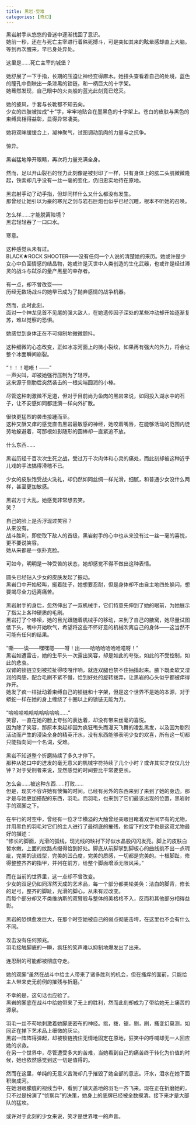 ```yaml
---
title: 黑岩-受难
categories: [奇幻]
---
```


黑岩射手从悠悠的昏迷中逐渐找回了意识。<br>她前一秒，还在与死亡主宰进行着殊死搏斗，可是突如其来的眩晕感却直上大脑。等到再次醒来，早已身处异处。<br><br>这里是……死亡主宰的城堡？<br><br>她舒展了一下手指，长期的压迫让神经变得麻木。她扭头查看着自己的处境，蓝色的瞳孔中倒映出一条漆黑的锁链，和一柄巨大的十字架。<br>她蓦然发现，自己眼中的火炎般的蓝光此刻竟已熄灭。<br><br>她的披风，手套与长靴都不知去向。<br>少女的四肢被拉成“十”字，牢牢地贴合在墨黑色的十字架上。苍白的皮肤与黑色的束缚具相得益彰，显得异常凄美。<br><br>她将双眸缓缓合上，凝神聚气，试图调动肌肉的力量与之抗争。<br><br>惊异。<br><br>黑岩猛地睁开眼睛，再次将力量充满全身。<br><br>然而，足以开山裂石的怪力此刻像是被封印了一样，只有身体上的肱二头肌微微隆起，铁索却几乎没有一丝一毫的变化，仍旧忠实地待在原地。<br><br>黑岩射手动了动手指，但却同样什么又什么都没有发生。<br>那曾经让她引以为豪的寒光之剑与岩石巨炮也似乎已经沉睡，根本不听她的召唤。<br><br>怎么样……才能脱离险境？<br>黑岩轻轻吞了一口口水。<br><br>寒意。<br><br>这种感觉从未有过。<br>BLACK★ROCK SHOOTER——没有任何一个人说的清楚她的来历。她或许是少女心中负面情感的结晶物，她或许是灭世中人类创造的生化武器，也或许是经过滞灵的战斗与弑杀的量产黑星的幸存者。<br><br>有一点，却不曾改变——<br>历经无数场战斗的她早已成为了抛弃感情的战争机器。<br><br>然而，此时此刻，<br>面对一个神龙见首不见尾的强大敌人，在她遗传因子深处的某些冲动却开始逐渐复苏，难以觉察的恐惧。<br><br>她感觉到身体正在不可抑制地微微颤抖。<br><br>这种细微的心态改变，正如冰冻河面上的微小裂纹，如果再有强大的外力，将会让整个冰面瞬间崩裂。<br><br>“！！！嗯唔！——”<br>一声尖叫，却被她强行压制为了轻哼。<br>这来源于侧肋后突然袭击的一根尖端圆润的小棒。<br><br>尽管这种刺激微不足道，但对于目前尚为鱼肉的黑岩来说，如同投入湖水中的石子，让不安感如同都涟漪一样向外扩散。<br><br>很快更猛烈的袭击接踵而至。<br>这种又酥又痒的感觉直击黑岩最敏感的神经，她咬着嘴唇，在能够活动的范围内徒劳地躲避着，可那根如影随形的圆棒却一直紧追不放。<br><br>什么东西……<br><br>黑岩历经千百次次生死之战，受过万千次肉体和心灵的痛处，而此刻却被这种近乎儿戏的手法搞得滑稽不已。<br><br>少女的皮肤饱受战火洗礼，却仍然如同丝绸一样光滑，细腻，和普通少女没什么两样，甚至更加敏感。<br><br>黑岩方寸大乱，她感觉非常想去笑。<br>笑？<br><br>自己的脸上是否浮现过笑容？<br>从来没有。<br>战斗胜利，即使取下敌人的首级，黑岩射手的心中也从来没有过一丝一毫的喜悦，更不要说笑容。<br>她从来都是一张扑克脸。<br><br>可如今，明明是一种受苦的状态，她却感觉不得不做出这种表情。<br><br>圆头已经钻入少女的皮肤发起了振动。<br>黑岩口中开始轻叫，挺着肚子，她想要忍耐，但是身体却不由自主地四处躲闪，想要竭尽全力远离痛苦。<br><br>黑岩射手的身后，忽然伸出了一双机械手，它们特意先伸到了她的眼前，为她展示了指尖上各种硬质的毛刷。<br>黑岩打了个哆嗦，她的目光跟随着机械手的移动，来到了自己的腋窝，她尽量试图低下头，嘴中开始吹气，希望将这些不怀好意的机械吹离自己的身体——这当然不可能有任何的结果。<br><br>“嘶——诶——嘿嘿嗯——呀！出——哈哈哈哈哈哈噫呀！”<br>黑岩如遭雷击，她的生平头一次露出笑容，却是如此的夸张，如此的不受控制，如此的悲哀。<br>双臂的锁链立刻被拉扯得吱嘎作响，就连双腿也禁不住抽搐起来。腋下既柔软又湿润的肉感，配合毛刷不紧不慢，恰到好处的旋转拨弄，让黑岩的心头似乎都被痒得炸开。<br>她发了疯一样扯动着束缚自己的锁链和十字架，但是这个世界不是她的本源，对于蟒蛇一样在她的身上缠绕了十圈以上的锁链无能为力。<br><br>“哈哈哈哈哈哈哈哈哈哈……”<br>笑容，一直在她的脸上夸张的表达着，却没有带来丝毫的喜悦。<br>因为除了笑容，那原本束起却因为疯狂甩头而漫天飞舞的凌乱黑发，以及因为剧烈活动而产生的浸染全身的精英汗水，没有东西能够表明少女的欢喜，所有这一切都只能指向同一个名词，受难。<br><br>黑岩不知道整个折磨持续了多久才停下。<br>那种从她口中的迸发的毫无意义的机械字符持续了几个小时？或许其实才仅仅几分钟？对于受刑者来说，显然感觉的时间要比平常要更长。<br><br>怎么会……被这种东西……打败……<br>但是，现实不容许她有懊悔的时间。已经有另外的东西来到了来到了她的身边。那才是与她更加搭配的东西，羽毛。而羽毛，也来到了它们最该出现的位置，黑岩射手的双脚之下。<br><br>在平行的时空中，曾经有一位才华横溢的大触曾经亲眼目睹着双世间罕有的尤物，并用黑色的羽毛对它们的主人进行了最彻底的摧残，他留下的文字也是这双尤物最好的描述：<br>“修长的脚面，光滑的弧线，现光线的映衬下好似水晶般闪闪发亮。脚上的皮肤白皙水嫩，上面的纹路点缀得恰到好处。脚底从前脚掌到脚板心的曲线挑不出一点瑕疵，完美的流线型，完美的凹凸度，完美的质感，一切都是完美的。十根脚趾，修得整整齐齐的指甲，并列在前方，给整个脚面增添无限风采。”<br><br>而在当前的世界里，这一点却不曾改变。<br>少女的双足仍如同浑然天成的艺术品，每一个部分都美轮美奂：洁白的脚背，修长的足弓，整齐的脚趾，光滑的脚心，从未有过改变。<br>而每个部分却又不类维纳斯的双臂般与整体的美格格不入，反而和其他部分相得益彰。<br><br>黑岩的恐惧愈发巨大，在那个时空她被自己的弱点彻底击垮，在这里也不会有什么不同。<br><br>攻击没有任何预兆。<br>羽毛接触脚底的一瞬，疯狂的笑声难以抑制地爆发出了出来。<br><br>连忍耐的可能都被彻底夺走。<br><br>她的双脚“虽然在战斗中给主人带来了诸多胜利的机会，但在搔痒的面前，只能给主人带来史无前例的摧残与折磨。”<br><br>不幸的是，这句话也应验了。<br>黑岩的脚底在战斗中给她带来了无上的胜利，然而此刻却成为了带给她无上痛苦的源泉。<br><br>羽毛一丝不苟地刺激着她脚底密布的神经。挑，拨，锯，剔，刷，搔变幻莫测，如同正在掸下艺术品上细微的灰尘。<br>黑岩一阵阵得弹起，却被锁链拽住无情地固定在原地，狂笑中的呼喊却无一人回应她的求救。<br>在另一个世界中，尽管遭受多大的苦难，当她看到自己的痛苦终于转化为价值的时候，她也依然感觉到这一切是值得的。<br><br>然而在这里，单纯的无意义苦海却几乎摧毁了她全部的意志。汗水，泪水在她下面积聚成河。<br>在她泪眼朦胧的视线当中，看到了铺天盖地的羽毛一齐飞来。现在正在折磨她的，只不过是扮演了“侦察兵”的决策，她身上的底牌已经被全数摸清。接下来才是大部队的猛攻。<br><br>或许对于此刻的少女来说，笑才是世界唯一的声音。